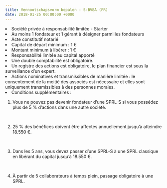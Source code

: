 ```yaml
---
title: Vennootschapsvorm bepalen - S-BVBA (FR)
date: 2018-01-25 00:00:00 +0000
---
```

<li>Société privée à responsabilité limitée - Starter</li>

<li>Au moins 1 fondateur et 1 gérant à désigner parmi les fondateurs</li>

<li>Acte constitutif notarié</li>

<li>Capital de départ minimum : 1 €</li>

<li>Montant minimum à libérer : 1 €</li>

<li>Responsabilité limitée au capital apporté</li>

<li>Une double comptabilité est obligatoire.</li>

<li>Un registre des actions est obligatoire, le plan financier est sous la surveillance d’un expert.</li>

<li>Actions nominatives et transmissibles de manière limitée : le consentement de la moitié des associés est nécessaire et elles sont uniquement transmissibles à des personnes morales.</li>

<li> Conditions supplémentaires : <br>

1. Vous ne pouvez pas devenir fondateur d’une SPRL-S si vous possédez plus de 5 % d’actions dans une autre société. 

   <br>
2. 25 % des bénéfices doivent être affectés annuellement jusqu’à atteindre 18.550 €.

   <br>
3. Dans les 5 ans, vous devez passer d’une SPRL-S à une SPRL classique en libérant du capital jusqu’à 18.550 €.

   <br>
4. À partir de 5 collaborateurs à temps plein, passage obligatoire à une SPRL.</li>
